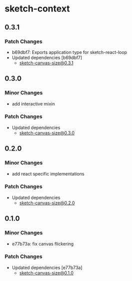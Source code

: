 # sketch-context

## 0.3.1

### Patch Changes

- b69dbf7: Exports application type for sketch-react-loop
- Updated dependencies [b69dbf7]
  - sketch-canvas-size@0.3.1

## 0.3.0

### Minor Changes

- add interactive mixin

### Patch Changes

- Updated dependencies
  - sketch-canvas-size@0.3.0

## 0.2.0

### Minor Changes

- add react specific implementations

### Patch Changes

- Updated dependencies
  - sketch-canvas-size@0.2.0

## 0.1.0

### Minor Changes

- e77b73a: fix canvas flickering

### Patch Changes

- Updated dependencies [e77b73a]
  - sketch-canvas-size@0.1.0
